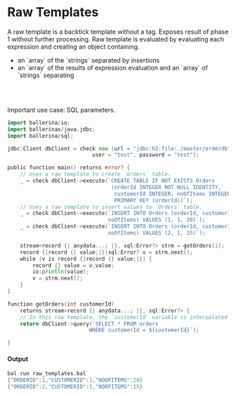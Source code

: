 # Raw Templates

 A raw template is a backtick template without a tag. Exposes result of phase 1 without further processing.
 Raw template is evaluated by evaluating each expression and creating an object containing.
 <ul>
 <li>an `array` of the `strings` separated by insertions</li>
 <li>an `array` of the results of expression evaluation and an `array` of `strings` separating</li>
 </ul>
<br></br>
 <p>Important use case: SQL parameters.</p>

```go
import ballerina/io;
import ballerinax/java.jdbc;
import ballerina/sql;

jdbc:Client dbClient = check new (url = "jdbc:h2:file:./master/orderdb",
                           user = "test", password = "test");

public function main() returns error? {
    // Uses a raw template to create `Orders` table.
    _ = check dbClient->execute(`CREATE TABLE IF NOT EXISTS Orders
                                 (orderId INTEGER NOT NULL IDENTITY,
                                  customerId INTEGER, noOfItems INTEGER,
                                  PRIMARY KEY (orderId))`);
    // Uses a raw template to insert values to `Orders` table.
    _ = check dbClient->execute(`INSERT INTO Orders (orderId, customerId,
                                noOfItems) VALUES (1, 1, 20)`);
    _ = check dbClient->execute(`INSERT INTO Orders (orderId, customerId,
                                noOfItems) VALUES (2, 1, 15)`);

    stream<record {| anydata...; |}, sql:Error?> strm = getOrders(1);
    record {|record {} value;|}|sql:Error? v = strm.next();
    while (v is record {|record {} value;|}) {
        record {} value = v.value;
        io:println(value);
        v = strm.next();
    }
}

function getOrders(int customerId)
    returns stream<record {| anydata...; |}, sql:Error?> {
    // In this raw template, the `customerId` variable is interpolated in the literal.
    return dbClient->query(`SELECT * FROM orders
                          WHERE customerId = ${customerId}`);

}
```

#### Output

```go
bal run raw_templates.bal
{"ORDERID":1,"CUSTOMERID":1,"NOOFITEMS":20}
{"ORDERID":2,"CUSTOMERID":1,"NOOFITEMS":15}
```